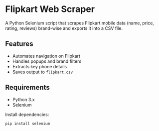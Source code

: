 # Flipkart Web Scraper  

A Python Selenium script that scrapes Flipkart mobile data (name, price, rating, reviews) brand-wise and exports it into a CSV file.  

## Features  
- Automates navigation on Flipkart  
- Handles popups and brand filters  
- Extracts key phone details  
- Saves output to `flipkart.csv`  

## Requirements  
- Python 3.x  
- Selenium  

Install dependencies:  
```bash
pip install selenium
